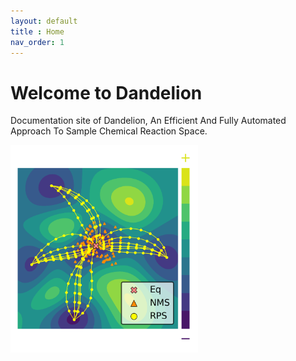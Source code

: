 ```yaml
---
layout: default
title : Home
nav_order: 1
---
```


# Welcome to Dandelion

Documentation site of Dandelion, An Efficient And Fully Automated Approach To Sample Chemical Reaction Space.

<img src="img/pes_scheme.png" alt="My Image" width="300"/>
